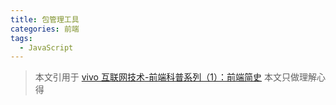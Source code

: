 ```yaml
---
title: 包管理工具
categories: 前端
tags:
  - JavaScript
---
```


> 本文引用于 [vivo 互联网技术-前端科普系列（1）：前端简史](https://juejin.im/post/6844904079202713608)
本文只做理解心得

